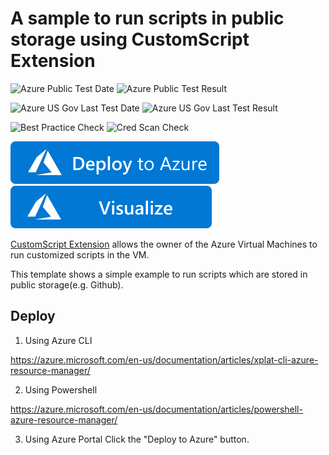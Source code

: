 # A sample to run scripts in public storage using CustomScript Extension

![Azure Public Test Date](https://azurequickstartsservice.blob.core.windows.net/badges/201-customscript-extension-public-storage-on-ubuntu/PublicLastTestDate.svg)
![Azure Public Test Result](https://azurequickstartsservice.blob.core.windows.net/badges/201-customscript-extension-public-storage-on-ubuntu/PublicDeployment.svg)

![Azure US Gov Last Test Date](https://azurequickstartsservice.blob.core.windows.net/badges/201-customscript-extension-public-storage-on-ubuntu/FairfaxLastTestDate.svg)
![Azure US Gov Last Test Result](https://azurequickstartsservice.blob.core.windows.net/badges/201-customscript-extension-public-storage-on-ubuntu/FairfaxDeployment.svg)

![Best Practice Check](https://azurequickstartsservice.blob.core.windows.net/badges/201-customscript-extension-public-storage-on-ubuntu/BestPracticeResult.svg)
![Cred Scan Check](https://azurequickstartsservice.blob.core.windows.net/badges/201-customscript-extension-public-storage-on-ubuntu/CredScanResult.svg)

[![Deploy To Azure](https://raw.githubusercontent.com/Azure/azure-quickstart-templates/master/1-CONTRIBUTION-GUIDE/images/deploytoazure.svg?sanitize=true)]("https://portal.azure.com/#create/Microsoft.Template/uri/https%3A%2F%2Fraw.githubusercontent.com%2FAzure%2Fazure-quickstart-templates%2Fmaster%2F201-customscript-extension-public-storage-on-ubuntu%2Fazuredeploy.json")  [![Visualize](https://raw.githubusercontent.com/Azure/azure-quickstart-templates/master/1-CONTRIBUTION-GUIDE/images/visualizebutton.svg?sanitize=true)]("http://armviz.io/#/?load=https%3A%2F%2Fraw.githubusercontent.com%2FAzure%2Fazure-quickstart-templates%2Fmaster%2F201-customscript-extension-public-storage-on-ubuntu%2Fazuredeploy.json")
    


    


[CustomScript Extension](https://github.com/Azure/azure-linux-extensions/tree/master/CustomScript) allows the owner of the Azure Virtual Machines to run customized scripts in the VM.

This template shows a simple example to run scripts which are stored in public storage(e.g. Github).

## Deploy

1. Using Azure CLI

  https://azure.microsoft.com/en-us/documentation/articles/xplat-cli-azure-resource-manager/

2. Using Powershell

  https://azure.microsoft.com/en-us/documentation/articles/powershell-azure-resource-manager/

3. Using Azure Portal
  Click the "Deploy to Azure" button.

